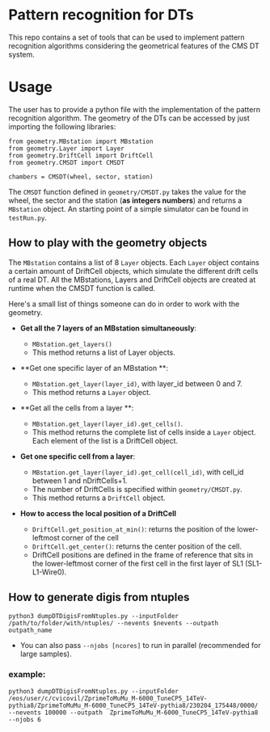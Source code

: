 # Pattern recognition for DTs
This repo contains a set of tools that can be used to implement pattern recognition algorithms
considering the geometrical features of the CMS DT system.

# Usage
The user has to provide a python file with the implementation of the pattern recognition
algorithm. The geometry of the DTs can be accessed by just importing the following libraries:

```
from geometry.MBstation import MBstation
from geometry.Layer import Layer
from geometry.DriftCell import DriftCell
from geometry.CMSDT import CMSDT

chambers = CMSDT(wheel, sector, station)
```

The `CMSDT` function defined in `geometry/CMSDT.py` takes the value for the wheel, the sector and the station (**as integers numbers**) and returns a `MBstation` object. 
An starting point of a simple simulator can be found in `testRun.py`.

## How to play with the geometry objects
The `MBstation` contains a list of 8 `Layer` objects. Each `Layer` object contains a certain amount of DriftCell objects, which simulate the different drift cells of a real DT. All the MBstations, Layers and DriftCell objects are created at runtime when the CMSDT function is called. 

Here's a small list of things someone can do in order to work with the geometry.

 * **Get all the 7 layers of an MBstation simultaneously**: 
   * `MBstation.get_layers()`
   * This method returns a list of Layer objects.
 * **Get one specific layer of an MBstation **: 
   * `MBstation.get_layer(layer_id)`, with layer_id between 0 and 7. 
   * This method returns a `Layer` object.
 * **Get all the cells from a layer **: 
   * `MBstation.get_layer(layer_id).get_cells()`.
   * This method returns the complete list of cells inside a `Layer` object. Each element of the
     list is a DriftCell object.
 * **Get one specific cell from a layer**:
   * `MBstation.get_layer(layer_id).get_cell(cell_id)`, with cell_id between 1 and nDriftCells+1.
   * The number of DriftCells is specified within `geometry/CMSDT.py`.
   * This method returns a `DriftCell` object.

 * **How to access the local position of a DriftCell**
   * `DriftCell.get_position_at_min()`: returns the position of the lower-leftmost corner of the cell
   * `DriftCell.get_center()`: returns the center position of the cell.
   * DriftCell positions are defined in the frame of reference that sits in the lower-leftmost corner of the first cell in the first layer of SL1 (SL1-L1-Wire0). 

## How to generate digis from ntuples

```
python3 dumpDTDigisFromNtuples.py --inputFolder /path/to/folder/with/ntuples/ --nevents $nevents --outpath  outpath_name 
```
 * You can also pass `--njobs [ncores]` to run in parallel (recommended for large samples). 

### example:
```
python3 dumpDTDigisFromNtuples.py --inputFolder /eos/user/c/cvicovil/ZprimeToMuMu_M-6000_TuneCP5_14TeV-pythia8/ZprimeToMuMu_M-6000_TuneCP5_14TeV-pythia8/230204_175448/0000/ --nevents 100000 --outpath  ZprimeToMuMu_M-6000_TuneCP5_14TeV-pythia8 --njobs 6
```

